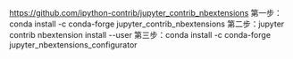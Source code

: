 https://github.com/ipython-contrib/jupyter_contrib_nbextensions
第一步：conda install -c conda-forge jupyter_contrib_nbextensions
第二步：jupyter contrib nbextension install --user
第三步：conda install -c conda-forge jupyter_nbextensions_configurator

